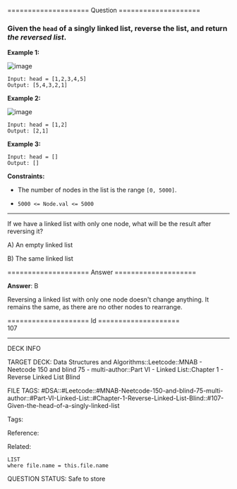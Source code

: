 ==================== Question ====================  

### Given the `head` of a singly linked list, reverse the list, and return _the reversed list_.

**Example 1:**

![image](https://imagedelivery.net/CLfkmk9Wzy8_9HRyug4EVA/b57f05e4-bd0a-4d71-2066-bfad19f84300/public)

<!-- codeblock-start -->
<pre><code>Input: head = [1,2,3,4,5]
Output: [5,4,3,2,1]
</code></pre>
<!-- codeblock-end -->

**Example 2:**

![image](https://imagedelivery.net/CLfkmk9Wzy8_9HRyug4EVA/21b14354-6a3a-45e0-8d02-ecc7ec7f7300/public)

<!-- codeblock-start -->
<pre><code>Input: head = [1,2]
Output: [2,1]
</code></pre>
<!-- codeblock-end -->

**Example 3:**

<!-- codeblock-start -->
<pre><code>Input: head = []
Output: []
</code></pre>
<!-- codeblock-end -->

**Constraints:**

- The number of nodes in the list is the range `[0, 5000]`.

- `5000 <= Node.val <= 5000`

---

If we have a linked list with only one node, what will be the result after reversing it?

A) An empty linked list

B) The same linked list  

==================== Answer ====================  

**Answer**: B

Reversing a linked list with only one node doesn't change anything. It remains the same, as there are no other nodes to rearrange.

==================== Id ====================  
107

---

DECK INFO

TARGET DECK: Data Structures and Algorithms::Leetcode::MNAB - Neetcode 150 and blind 75 - multi-author::Part VI - Linked List::Chapter 1 - Reverse Linked List Blind

FILE TAGS: #DSA::#Leetcode::#MNAB-Neetcode-150-and-blind-75-multi-author::#Part-VI-Linked-List::#Chapter-1-Reverse-Linked-List-Blind::#107-Given-the-head-of-a-singly-linked-list

Tags:

Reference:

Related:

```dataview
LIST
where file.name = this.file.name
```
QUESTION STATUS: Safe to store
